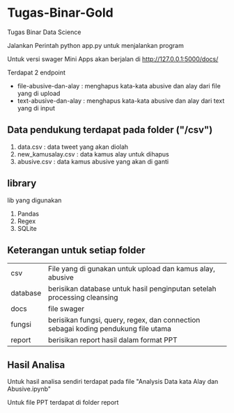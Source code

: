 # Tugas-Binar-Gold
Tugas Binar Data Science




Jalankan Perintah python app.py untuk menjalankan program

Untuk versi swager Mini Apps akan berjalan di http://127.0.0.1:5000/docs/

Terdapat 2 endpoint
- file-abusive-dan-alay : menghapus kata-kata abusive dan alay dari file yang di upload
- text-abusive-dan-alay : menghapus kata-kata abusive dan alay dari text yang di input


<h2>Data pendukung terdapat pada folder ("/csv")</h2>

<ol>
<li>data.csv : data tweet yang akan diolah</li>
<li>new_kamusalay.csv : data kamus alay untuk dihapus</li>
<li>abusive.csv : data kamus abusive yang akan di ganti</li>
</ol>

<h2>library</h2>
lib yang digunakan
<ol>
  <li>Pandas</li>
  <li>Regex</li>
  <li>SQLite</li>
</ol>

<h2>Keterangan untuk setiap folder</h2>
<table>
  <tr>
    <td>csv</td>
     <td>File yang di gunakan untuk upload dan kamus alay, abusive</td>
  </tr>
  <tr>
    <td>database</td>
     <td>berisikan database untuk hasil penginputan setelah processing cleansing</td>
  </tr>
  <tr>
    <td>docs</td>
     <td>file swager</td>
  </tr>
  <tr>
    <td>fungsi</td>
    <td>berisikan fungsi, query, regex, dan connection sebagai koding pendukung file utama</td>
  </tr>
  <tr>
    <td>report</td>
    <td>berisikan report hasil dalam format PPT</td>
  </tr>
</table>


<h2>Hasil Analisa</h2>
Untuk hasil analisa sendiri terdapat pada file "Analysis Data kata Alay dan Abusive.ipynb"


Untuk file PPT terdapat di folder report

